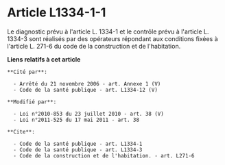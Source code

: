 # Article L1334-1-1

Le diagnostic prévu à l'article L. 1334-1 et le contrôle prévu à l'article L. 1334-3 sont réalisés par des opérateurs
répondant aux conditions fixées à l'article L. 271-6 du code de la construction et de l'habitation.

**Liens relatifs à cet article**

	**Cité par**:

	  - Arrêté du 21 novembre 2006 - art. Annexe 1 (V)
	  - Code de la santé publique - art. L1334-12 (V)

	**Modifié par**:

	  - Loi n°2010-853 du 23 juillet 2010 - art. 38 (V)
	  - Loi n°2011-525 du 17 mai 2011 - art. 38

	**Cite**:

	  - Code de la santé publique - art. L1334-1
	  - Code de la santé publique - art. L1334-3
	  - Code de la construction et de l'habitation. - art. L271-6
